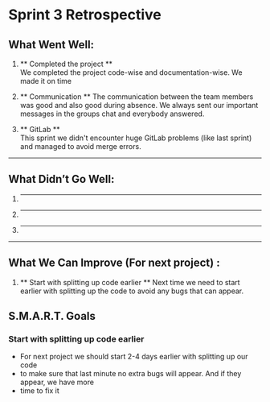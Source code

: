 # Sprint 3 Retrospective

## What Went Well:
1. ** Completed the project **  
   We completed the project code-wise and documentation-wise. We made it on time

2. ** Communication **
    The communication between the team members was good and also good during absence. We always sent our important messages
    in the groups chat and everybody answered.
   

3. ** GitLab **  
    This sprint we didn't encounter huge GitLab problems (like last sprint) and managed to avoid merge errors.

---

## What Didn’t Go Well:
1. ** **  


2. ** **  
   

3. ** **  
   

---

## What We Can Improve (For next project) :
1. ** Start with splitting up code earlier **
    Next time we need to start earlier with splitting up the code to avoid any bugs that can appear. 


##  S.M.A.R.T. Goals

### Start with splitting up code earlier
- For next project we should start 2-4 days earlier with splitting up our code
- to make sure that last minute no extra bugs will appear. And if they appear, we have more
- time to fix it
